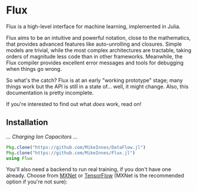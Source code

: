# Flux

Flux is a high-level interface for machine learning, implemented in Julia.

Flux aims to be an intuitive and powerful notation, close to the mathematics, that provides advanced features like auto-unrolling and closures. Simple models are trivial, while the most complex architectures are tractable, taking orders of magnitude less code than in other frameworks. Meanwhile, the Flux compiler provides excellent error messages and tools for debugging when things go wrong.

So what's the catch? Flux is at an early "working prototype" stage; many things work but the API is still in a state of... well, it might change. Also, this documentation is pretty incomplete.

If you're interested to find out what *does* work, read on!

## Installation

*... Charging Ion Capacitors ...*

```julia
Pkg.clone("https://github.com/MikeInnes/DataFlow.jl")
Pkg.clone("https://github.com/MikeInnes/Flux.jl")
using Flux
```

You'll also need a backend to run real training, if you don't have one already. Choose from [MXNet](https://github.com/dmlc/MXNet.jl) or [TensorFlow](https://github.com/malmaud/TensorFlow.jl) (MXNet is the recommended option if you're not sure):
